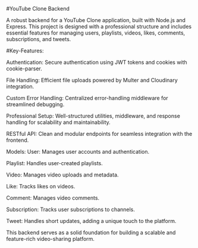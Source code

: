 #YouTube Clone Backend

A robust backend for a YouTube Clone application, built with Node.js and Express. This project is designed with a professional structure and includes essential features for managing users, playlists, videos, likes, comments, subscriptions, and tweets.

#Key-Features:

Authentication: Secure authentication using JWT tokens and cookies with cookie-parser.

File Handling: Efficient file uploads powered by Multer and Cloudinary integration.

Custom Error Handling: Centralized error-handling middleware for streamlined debugging.

Professional Setup: Well-structured utilities, middleware, and response handling for scalability and maintainability.

RESTful API: Clean and modular endpoints for seamless integration with the frontend.

Models:
User: Manages user accounts and authentication.

Playlist: Handles user-created playlists.

Video: Manages video uploads and metadata.

Like: Tracks likes on videos.

Comment: Manages video comments.

Subscription: Tracks user subscriptions to channels.

Tweet: Handles short updates, adding a unique touch to the 
platform.

This backend serves as a solid foundation for building a scalable and feature-rich video-sharing platform.
